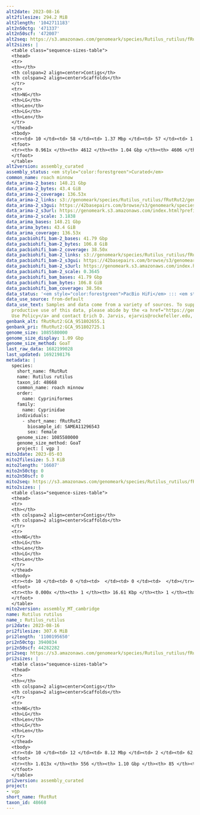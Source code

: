 ```yaml
---
alt2date: 2023-08-16
alt2filesize: 294.2 MiB
alt2length: '1042711183'
alt2n50ctg: '471337'
alt2n50scf: '472007'
alt2seq: https://s3.amazonaws.com/genomeark/species/Rutilus_rutilus/fRutRut2/assembly_curated/fRutRut2.alt.cur.20230816.fasta.gz
alt2sizes: |
  <table class="sequence-sizes-table">
  <thead>
  <tr>
  <th></th>
  <th colspan=2 align=center>Contigs</th>
  <th colspan=2 align=center>Scaffolds</th>
  </tr>
  <tr>
  <th>NG</th>
  <th>LG</th>
  <th>Len</th>
  <th>LG</th>
  <th>Len</th>
  </tr>
  </thead>
  <tbody>
  <tr><td> 10 </td><td> 58 </td><td> 1.37 Mbp </td><td> 57 </td><td> 1.39 Mbp </td></tr><tr><td> 20 </td><td> 151 </td><td> 0.99 Mbp </td><td> 149 </td><td> 0.99 Mbp </td></tr><tr><td> 30 </td><td> 273 </td><td> 0.79 Mbp </td><td> 271 </td><td> 0.79 Mbp </td></tr><tr><td> 40 </td><td> 430 </td><td> 0.60 Mbp </td><td> 428 </td><td> 0.61 Mbp </td></tr><tr style="background-color:#cccccc;"><td> 50 </td><td> 634 </td><td> 471.34 Kbp </td><td> 632 </td><td> 472.01 Kbp </td></tr><tr><td> 60 </td><td> 899 </td><td> 356.55 Kbp </td><td> 896 </td><td> 356.96 Kbp </td></tr><tr><td> 70 </td><td> 1255 </td><td> 261.13 Kbp </td><td> 1252 </td><td> 261.44 Kbp </td></tr><tr><td> 80 </td><td> 1771 </td><td> 165.71 Kbp </td><td> 1767 </td><td> 166.27 Kbp </td></tr><tr><td> 90 </td><td> 2773 </td><td> 67.52 Kbp </td><td> 2767 </td><td> 67.53 Kbp </td></tr><tr><td> 100 </td><td> 0 </td><td>  </td><td> 0 </td><td>  </td></tr></tbody>
  <tfoot>
  <tr><th> 0.961x </th><th> 4612 </th><th> 1.04 Gbp </th><th> 4606 </th><th> 1.04 Gbp </th></tr>
  </tfoot>
  </table>
alt2version: assembly_curated
assembly_status: <em style="color:forestgreen">Curated</em>
common_name: roach minnow
data_arima-2_bases: 148.21 Gbp
data_arima-2_bytes: 43.4 GiB
data_arima-2_coverage: 136.53x
data_arima-2_links: s3://genomeark/species/Rutilus_rutilus/fRutRut2/genomic_data/arima/<br>
data_arima-2_s3gui: https://42basepairs.com/browse/s3/genomeark/species/Rutilus_rutilus/fRutRut2/genomic_data/arima/
data_arima-2_s3url: https://genomeark.s3.amazonaws.com/index.html?prefix=species/Rutilus_rutilus/fRutRut2/genomic_data/arima/
data_arima-2_scale: 3.1838
data_arima_bases: 148.21 Gbp
data_arima_bytes: 43.4 GiB
data_arima_coverage: 136.53x
data_pacbiohifi_bam-2_bases: 41.79 Gbp
data_pacbiohifi_bam-2_bytes: 106.8 GiB
data_pacbiohifi_bam-2_coverage: 38.50x
data_pacbiohifi_bam-2_links: s3://genomeark/species/Rutilus_rutilus/fRutRut2/genomic_data/pacbio_hifi/<br>
data_pacbiohifi_bam-2_s3gui: https://42basepairs.com/browse/s3/genomeark/species/Rutilus_rutilus/fRutRut2/genomic_data/pacbio_hifi/
data_pacbiohifi_bam-2_s3url: https://genomeark.s3.amazonaws.com/index.html?prefix=species/Rutilus_rutilus/fRutRut2/genomic_data/pacbio_hifi/
data_pacbiohifi_bam-2_scale: 0.3645
data_pacbiohifi_bam_bases: 41.79 Gbp
data_pacbiohifi_bam_bytes: 106.8 GiB
data_pacbiohifi_bam_coverage: 38.50x
data_status: '<em style="color:forestgreen">PacBio HiFi</em> ::: <em style="color:forestgreen">Arima</em>'
data_use_source: from-default
data_use_text: Samples and data come from a variety of sources. To support fair and
  productive use of this data, please abide by the <a href="https://genome10k.soe.ucsc.edu/data-use-policies/">Data
  Use Policy</a> and contact Erich D. Jarvis, ejarvis@rockefeller.edu, with any questions.
genbank_alt: fRutRut2:GCA_951802655.1
genbank_pri: fRutRut2:GCA_951802725.1
genome_size: 1085580000
genome_size_display: 1.09 Gbp
genome_size_method: GoaT
last_raw_data: 1682199028
last_updated: 1692198176
metadata: |
  species:
    short_name: fRutRut
    name: Rutilus rutilus
    taxon_id: 48668
    common_name: roach minnow
    order:
      name: Cypriniformes
    family:
      name: Cyprinidae
    individuals:
      - short_name: fRutRut2
        biosample_id: SAMEA11296543
        sex: female
    genome_size: 1085580000
    genome_size_method: GoaT
    project: [ vgp ]
mito2date: 2023-05-03
mito2filesize: 5.3 KiB
mito2length: '16607'
mito2n50ctg: 0
mito2n50scf: 0
mito2seq: https://s3.amazonaws.com/genomeark/species/Rutilus_rutilus/fRutRut2/assembly_MT_cambridge/fRutRut2.MT.20230503.fasta.gz
mito2sizes: |
  <table class="sequence-sizes-table">
  <thead>
  <tr>
  <th></th>
  <th colspan=2 align=center>Contigs</th>
  <th colspan=2 align=center>Scaffolds</th>
  </tr>
  <tr>
  <th>NG</th>
  <th>LG</th>
  <th>Len</th>
  <th>LG</th>
  <th>Len</th>
  </tr>
  </thead>
  <tbody>
  <tr><td> 10 </td><td> 0 </td><td>  </td><td> 0 </td><td>  </td></tr><tr><td> 20 </td><td> 0 </td><td>  </td><td> 0 </td><td>  </td></tr><tr><td> 30 </td><td> 0 </td><td>  </td><td> 0 </td><td>  </td></tr><tr><td> 40 </td><td> 0 </td><td>  </td><td> 0 </td><td>  </td></tr><tr style="background-color:#cccccc;"><td> 50 </td><td> 0 </td><td style="background-color:#ff8888;">  </td><td> 0 </td><td style="background-color:#ff8888;">  </td></tr><tr><td> 60 </td><td> 0 </td><td>  </td><td> 0 </td><td>  </td></tr><tr><td> 70 </td><td> 0 </td><td>  </td><td> 0 </td><td>  </td></tr><tr><td> 80 </td><td> 0 </td><td>  </td><td> 0 </td><td>  </td></tr><tr><td> 90 </td><td> 0 </td><td>  </td><td> 0 </td><td>  </td></tr><tr><td> 100 </td><td> 0 </td><td>  </td><td> 0 </td><td>  </td></tr></tbody>
  <tfoot>
  <tr><th> 0.000x </th><th> 1 </th><th> 16.61 Kbp </th><th> 1 </th><th> 16.61 Kbp </th></tr>
  </tfoot>
  </table>
mito2version: assembly_MT_cambridge
name: Rutilus rutilus
name_: Rutilus_rutilus
pri2date: 2023-08-16
pri2filesize: 307.6 MiB
pri2length: '1100195650'
pri2n50ctg: 3940034
pri2n50scf: 44282282
pri2seq: https://s3.amazonaws.com/genomeark/species/Rutilus_rutilus/fRutRut2/assembly_curated/fRutRut2.pri.cur.20230816.fasta.gz
pri2sizes: |
  <table class="sequence-sizes-table">
  <thead>
  <tr>
  <th></th>
  <th colspan=2 align=center>Contigs</th>
  <th colspan=2 align=center>Scaffolds</th>
  </tr>
  <tr>
  <th>NG</th>
  <th>LG</th>
  <th>Len</th>
  <th>LG</th>
  <th>Len</th>
  </tr>
  </thead>
  <tbody>
  <tr><td> 10 </td><td> 12 </td><td> 8.12 Mbp </td><td> 2 </td><td> 62.44 Mbp </td></tr><tr><td> 20 </td><td> 26 </td><td> 6.90 Mbp </td><td> 4 </td><td> 53.34 Mbp </td></tr><tr><td> 30 </td><td> 44 </td><td> 5.61 Mbp </td><td> 6 </td><td> 50.38 Mbp </td></tr><tr><td> 40 </td><td> 64 </td><td> 4.86 Mbp </td><td> 8 </td><td> 47.67 Mbp </td></tr><tr style="background-color:#cccccc;"><td> 50 </td><td> 89 </td><td style="background-color:#88ff88;"> 3.94 Mbp </td><td> 10 </td><td style="background-color:#88ff88;"> 44.28 Mbp </td></tr><tr><td> 60 </td><td> 119 </td><td> 3.27 Mbp </td><td> 13 </td><td> 41.12 Mbp </td></tr><tr><td> 70 </td><td> 157 </td><td> 2.51 Mbp </td><td> 16 </td><td> 38.06 Mbp </td></tr><tr><td> 80 </td><td> 205 </td><td> 1.94 Mbp </td><td> 19 </td><td> 36.08 Mbp </td></tr><tr><td> 90 </td><td> 274 </td><td> 1.24 Mbp </td><td> 22 </td><td> 32.92 Mbp </td></tr><tr><td> 100 </td><td> 424 </td><td> 291.89 Kbp </td><td> 25 </td><td> 30.22 Mbp </td></tr></tbody>
  <tfoot>
  <tr><th> 1.013x </th><th> 556 </th><th> 1.10 Gbp </th><th> 85 </th><th> 1.10 Gbp </th></tr>
  </tfoot>
  </table>
pri2version: assembly_curated
project:
- vgp
short_name: fRutRut
taxon_id: 48668
---
```

